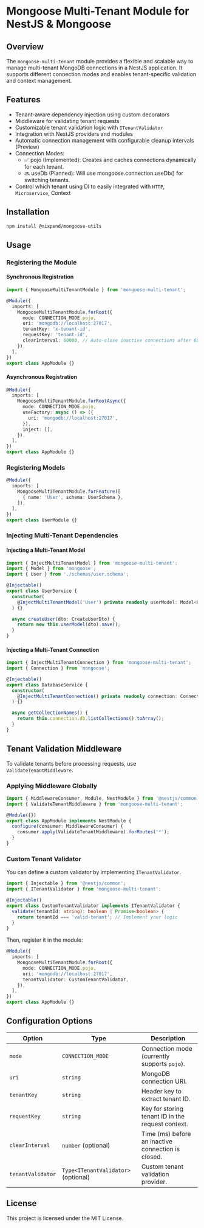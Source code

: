 # Mongoose Multi-Tenant Module for NestJS & Mongoose

## Overview

The `mongoose-multi-tenant` module provides a flexible and scalable way to manage multi-tenant MongoDB connections in a NestJS application. It supports different connection modes and enables tenant-specific validation and context management.

## Features

- Tenant-aware dependency injection using custom decorators
- Middleware for validating tenant requests
- Customizable tenant validation logic with `ITenantValidator`
- Integration with NestJS providers and modules
- Automatic connection management with configurable cleanup intervals (Preview)
- Connection Modes:
  - ✅ pojo (Implemented): Creates and caches connections dynamically for each tenant.
  - 🔜 useDb (Planned): Will use mongoose.connection.useDb() for switching tenants.
- Control which tenant using DI to easily integrated with `HTTP`, `Microservice`, Context

## Installation

<!-- ```sh
npm install mongoose-multi-tenant
``` -->

```sh
npm install @nixpend/mongoose-utils
```

## Usage

### Registering the Module

#### Synchronous Registration

```typescript
import { MongooseMultiTenantModule } from 'mongoose-multi-tenant';

@Module({
  imports: [
    MongooseMultiTenantModule.forRoot({
      mode: CONNECTION_MODE.pojo,
      uri: 'mongodb://localhost:27017',
      tenantKey: 'x-tenant-id',
      requestKey: 'tenant-id',
      clearInterval: 60000, // Auto-close inactive connections after 60 seconds
    }),
  ],
})
export class AppModule {}
```

#### Asynchronous Registration

```typescript
@Module({
  imports: [
    MongooseMultiTenantModule.forRootAsync({
      mode: CONNECTION_MODE.pojo,
      useFactory: async () => ({
        uri: 'mongodb://localhost:27017',
      }),
      inject: [],
    }),
  ],
})
export class AppModule {}
```

### Registering Models

```typescript
@Module({
  imports: [
    MongooseMultiTenantModule.forFeature([
      { name: 'User', schema: UserSchema },
    ]),
  ],
})
export class UserModule {}
```

### Injecting Multi-Tenant Dependencies

#### Injecting a Multi-Tenant Model

```typescript
import { InjectMultiTenantModel } from 'mongoose-multi-tenant';
import { Model } from 'mongoose';
import { User } from './schemas/user.schema';

@Injectable()
export class UserService {
  constructor(
    @InjectMultiTenantModel('User') private readonly userModel: Model<User>,
  ) {}

  async createUser(dto: CreateUserDto) {
    return new this.userModel(dto).save();
  }
}
```

#### Injecting a Multi-Tenant Connection

```typescript
import { InjectMultiTenantConnection } from 'mongoose-multi-tenant';
import { Connection } from 'mongoose';

@Injectable()
export class DatabaseService {
  constructor(
    @InjectMultiTenantConnection() private readonly connection: Connection,
  ) {}

  async getCollectionNames() {
    return this.connection.db.listCollections().toArray();
  }
}
```

## Tenant Validation Middleware

To validate tenants before processing requests, use `ValidateTenantMiddleware`.

### Applying Middleware Globally

```typescript
import { MiddlewareConsumer, Module, NestModule } from '@nestjs/common';
import { ValidateTenantMiddleware } from 'mongoose-multi-tenant';

@Module({})
export class AppModule implements NestModule {
  configure(consumer: MiddlewareConsumer) {
    consumer.apply(ValidateTenantMiddleware).forRoutes('*');
  }
}
```

### Custom Tenant Validator

You can define a custom validator by implementing `ITenantValidator`.

```typescript
import { Injectable } from '@nestjs/common';
import { ITenantValidator } from 'mongoose-multi-tenant';

@Injectable()
export class CustomTenantValidator implements ITenantValidator {
  validate(tenantId: string): boolean | Promise<boolean> {
    return tenantId === 'valid-tenant'; // Implement your logic
  }
}
```

Then, register it in the module:

```typescript
@Module({
  imports: [
    MongooseMultiTenantModule.forRoot({
      mode: CONNECTION_MODE.pojo,
      uri: 'mongodb://localhost:27017',
      tenantValidator: CustomTenantValidator,
    }),
  ],
})
export class AppModule {}
```

## Configuration Options

| Option            | Type                                | Description                                        |
| ----------------- | ----------------------------------- | -------------------------------------------------- |
| `mode`            | `CONNECTION_MODE`                   | Connection mode (currently supports `pojo`).       |
| `uri`             | `string`                            | MongoDB connection URI.                            |
| `tenantKey`       | `string`                            | Header key to extract tenant ID.                   |
| `requestKey`      | `string`                            | Key for storing tenant ID in the request context.  |
| `clearInterval`   | `number` (optional)                 | Time (ms) before an inactive connection is closed. |
| `tenantValidator` | `Type<ITenantValidator>` (optional) | Custom tenant validation provider.                 |

## License

This project is licensed under the MIT License.
